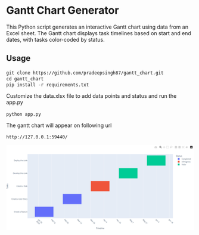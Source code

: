 # Gantt Chart Generator

This Python script generates an interactive Gantt chart using data from an Excel sheet. The Gantt chart displays task timelines based on start and end dates, with tasks color-coded by status.

## Usage
```
git clone https://github.com/pradeepsingh87/gantt_chart.git
cd gantt_chart
pip install -r requirements.txt
```

Customize the data.xlsx file to add data points and status and run the app.py

``
python app.py
``

The gantt chart will appear on following url 
```
http://127.0.0.1:59440/
```

![Gantt Chart](https://github.com/pradeepsingh87/gantt_chart/blob/main/Gantt%20Chart.png)
